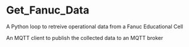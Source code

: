 # Get_Fanuc_Data
A Python loop to retreive operational data from a Fanuc Educational Cell

An MQTT client to publish the collected data to an MQTT broker
